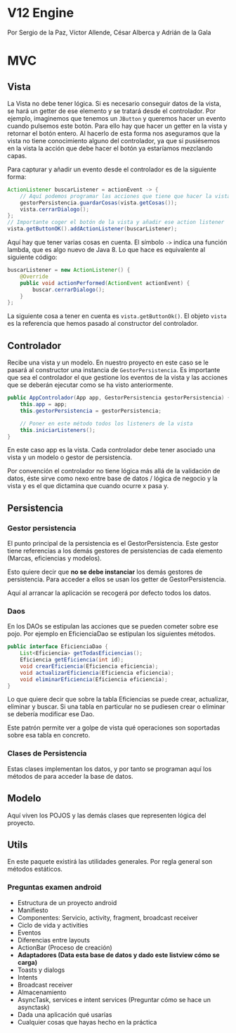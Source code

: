 # V12 Engine

Por Sergio de la Paz, Víctor Allende, César Alberca y Adrián de la Gala

# MVC

## Vista

La Vista no debe tener lógica. Si es necesario conseguir datos de la vista, se hará un getter de ese elemento y se tratará desde el controlador. Por ejemplo, imaginemos que tenemos un `JButton` y queremos hacer un evento cuando pulsemos este botón. Para ello hay que hacer un getter en la vista y retornar el botón entero. Al hacerlo de esta forma nos aseguramos que la vista no tiene conocimiento alguno del controlador, ya que si pusiésemos en la vista la acción que debe hacer el botón ya estaríamos mezclando capas.

Para capturar y añadir un evento desde el controlador es de la siguiente forma:

```java
ActionListener buscarListener = actionEvent -> {
    // Aquí podemos programar las acciones que tiene que hacer la vista y el modelo o la persistencia
    gestorPersistencia.guardarCosas(vista.getCosas());
    vista.cerrarDialogo();
};
// Importante coger el botón de la vista y añadir ese action listener 
vista.getButtonOK().addActionListener(buscarListener);
```

Aquí hay que tener varias cosas en cuenta. El símbolo `->` indica una función lambda, que es algo nuevo de Java 8. Lo que hace es equivalente al siguiente código:

```java
buscarListener = new ActionListener() {
    @Override
    public void actionPerformed(ActionEvent actionEvent) {
        buscar.cerrarDialogo();
    }
};
```

La siguiente cosa a tener en cuenta es `vista.getButtonOk()`. El objeto `vista` es la referencia que hemos pasado al constructor del controlador. 

## Controlador

Recibe una vista y un modelo. En nuestro proyecto en este caso se le pasará al constructor una instancia de `GestorPersistencia`. Es importante que sea el controlador el que gestione los eventos de la vista y las acciones que se deberán ejecutar como se ha visto anteriormente.

```java
public AppControlador(App app, GestorPersistencia gestorPersistencia) {
    this.app = app;
    this.gestorPersistencia = gestorPersistencia;

    // Poner en este método todos los listeners de la vista
    this.iniciarListeners();
}
```

En este caso app es la vista. Cada controlador debe tener asociado una vista y un modelo o gestor de persistencia.

Por convención el controlador no tiene lógica más allá de la validación de datos, éste sirve como nexo entre base de datos / lógica de negocio y la vista y es el que dictamina que cuando ocurre x pasa y.

## Persistencia

### Gestor persistencia

El punto principal de la persistencia es el GestorPersistencia. Este gestor tiene referencias a los demás gestores de persistencias de cada elemento (Marcas, eficiencias y modelos).

Esto quiere decir que __no se debe instanciar__ los demás gestores de persistencia. Para acceder a ellos se usan los getter de GestorPersistencia.

Aquí al arrancar la aplicación se recogerá por defecto todos los datos.

### Daos

En los DAOs se estipulan las acciones que se pueden cometer sobre ese pojo. Por ejemplo en EficienciaDao se estipulan los siguientes métodos.

```java
public interface EficienciaDao {
    List<Eficiencia> getTodasEficiencias();
    Eficiencia getEficiencia(int id);
    void crearEficiencia(Eficiencia eficiencia);
    void actualizarEficiencia(Eficiencia eficiencia);
    void eliminarEficiencia(Eficiencia eficiencia);
}
```

Lo que quiere decir que sobre la tabla Eficiencias se puede crear, actualizar, eliminar y buscar. Si una tabla en particular no se pudiesen crear o eliminar se debería modificar ese Dao.

Este patrón permite ver a golpe de vista qué operaciones son soportadas sobre esa tabla en concreto.

### Clases de Persistencia

Estas clases implementan los datos, y por tanto se programan aquí los métodos de para acceder la base de datos.

## Modelo

Aquí viven los POJOS y las demás clases que representen lógica del proyecto.

## Utils

En este paquete existirá las utilidades generales. Por regla general son métodos estáticos.


### Preguntas examen android

* Estructura de un proyecto android
* Manifiesto
* Componentes: Servicio, activity, fragment, broadcast receiver
* Ciclo de vida y activities
* Eventos
* Diferencias entre layouts
* ActionBar (Proceso de creación)
* __Adaptadores (Data esta base de datos y dado este listview cómo se carga)__
* Toasts y dialogs
* Intents
* Broadcast receiver
* Almacenamiento
* AsyncTask, services e intent services (Preguntar cómo se hace un asynctask)
* Dada una aplicación qué usarías
* Cualquier cosas que hayas hecho en la práctica
